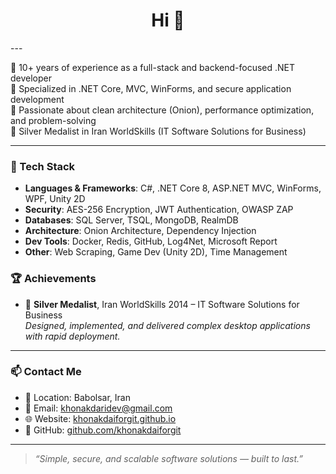 <h1 align="center">Hi 👋</h1>
---

🔹 10+ years of experience as a full-stack and backend-focused .NET developer  
🔹 Specialized in .NET Core, MVC, WinForms, and secure application development  
🔹 Passionate about clean architecture (Onion), performance optimization, and problem-solving  
🔹 Silver Medalist in Iran WorldSkills (IT Software Solutions for Business)

---

### 🔧 Tech Stack

- **Languages & Frameworks**: C#, .NET Core 8, ASP.NET MVC, WinForms, WPF, Unity 2D  
- **Security**: AES-256 Encryption, JWT Authentication, OWASP ZAP  
- **Databases**: SQL Server, TSQL, MongoDB, RealmDB  
- **Architecture**: Onion Architecture, Dependency Injection  
- **Dev Tools**: Docker, Redis, GitHub, Log4Net, Microsoft Report  
- **Other**: Web Scraping, Game Dev (Unity 2D), Time Management


### 🏆 Achievements

- 🥈 **Silver Medalist**, Iran WorldSkills 2014 – IT Software Solutions for Business  
  _Designed, implemented, and delivered complex desktop applications with rapid deployment._

---

### 📫 Contact Me

- 📍 Location: Babolsar, Iran  
- 📧 Email: khonakdaridev@gmail.com  
- 🌐 Website: [khonakdaiforgit.github.io](https://khonakdaiforgit.github.io)  
- 💼 GitHub: [github.com/khonakdaiforgit](https://github.com/khonakdaiforgit)

---

> _“Simple, secure, and scalable software solutions — built to last.”_

